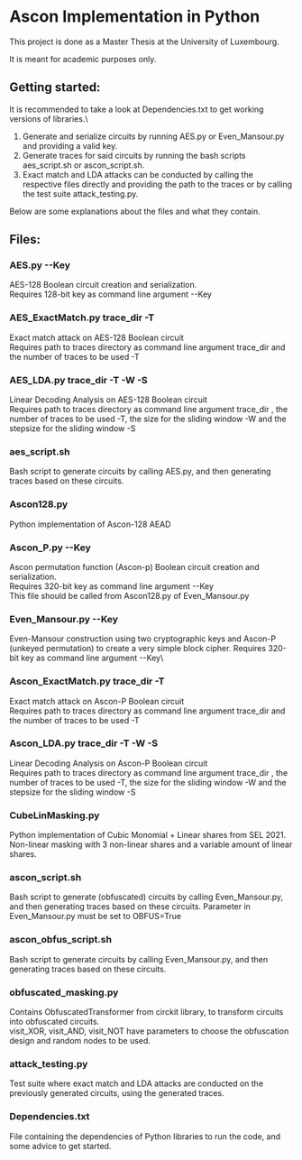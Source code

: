 # Ascon Implementation in Python

This project is done as a Master Thesis at the University of Luxembourg.

It is meant for academic purposes only.

## Getting started:
It is recommended to take a look at Dependencies.txt to get working versions of libraries.\
1. Generate and serialize circuits by running AES.py or Even_Mansour.py and providing a valid key.
2. Generate traces for said circuits by running the bash scripts aes_script.sh or ascon_script.sh.
3. Exact match and LDA attacks can be conducted by calling the respective files directly and providing the path to the traces or by calling the test suite attack_testing.py.

Below are some explanations about the files and what they contain.

## Files:
### AES.py --Key
AES-128 Boolean circuit creation and serialization.\
Requires 128-bit key as command line argument --Key

### AES_ExactMatch.py trace_dir -T
Exact match attack on AES-128 Boolean circuit\
Requires path to traces directory as command line argument trace_dir
and the number of traces to be used -T

### AES_LDA.py trace_dir -T -W -S
Linear Decoding Analysis on AES-128 Boolean circuit\
Requires path to traces directory as command line argument trace_dir
, the number of traces to be used -T, the size for the sliding window -W and the stepsize for the sliding window -S

### aes_script.sh
Bash script to generate circuits by calling AES.py, and then generating traces based on these circuits.



### Ascon128.py
Python implementation of Ascon-128 AEAD

### Ascon_P.py --Key
Ascon permutation function (Ascon-p) Boolean circuit creation and serialization.\
Requires 320-bit key as command line argument --Key\
This file should be called from Ascon128.py of Even_Mansour.py

### Even_Mansour.py --Key
Even-Mansour construction using two cryptographic keys and Ascon-P (unkeyed permutation) to create a very simple block cipher.
Requires 320-bit key as command line argument --Key\

### Ascon_ExactMatch.py trace_dir -T
Exact match attack on Ascon-P Boolean circuit\
Requires path to traces directory as command line argument trace_dir
and the number of traces to be used -T

### Ascon_LDA.py trace_dir -T -W -S
Linear Decoding Analysis on Ascon-P Boolean circuit\
Requires path to traces directory as command line argument trace_dir
, the number of traces to be used -T, the size for the sliding window -W and the stepsize for the sliding window -S

### CubeLinMasking.py
Python implementation of Cubic Monomial + Linear shares from SEL 2021.\
Non-linear masking with 3 non-linear shares and a variable amount of linear shares.

### ascon_script.sh
Bash script to generate (obfuscated) circuits by calling Even_Mansour.py, and then generating traces based on these circuits.
Parameter in Even_Mansour.py must be set to OBFUS=True

### ascon_obfus_script.sh
Bash script to generate circuits by calling Even_Mansour.py, and then generating traces based on these circuits.

### obfuscated_masking.py
Contains ObfuscatedTransformer from circkit library, to transform circuits into obfuscated circuits.\
visit_XOR, visit_AND, visit_NOT have parameters to choose the obfuscation design and random nodes to be used.

### attack_testing.py
Test suite where exact match and LDA attacks are conducted on the previously generated circuits, using the generated traces.

### Dependencies.txt
File containing the dependencies of Python libraries to run the code, and some advice to get started.
